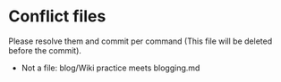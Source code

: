 # Conflict files
Please resolve them and commit per command (This file will be deleted before the commit).
- Not a file: blog/Wiki practice meets blogging.md
